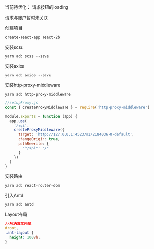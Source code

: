 当前待优化：
请求按钮的loading

请求与账户暂时未关联

创建项目

```
create-react-app react-2b
```

安装scss

```
yarn add scss --save
```

安装axios

```
yarn add axios --save
```

安装http-proxy-middleware

```
yarn add http-proxy-middleware
```

```js
//setupProxy.js
const { createProxyMiddleware } = require('http-proxy-middleware')

module.exports = function (app) {
  app.use(
    '/api',
    createProxyMiddleware({
      target: 'http://127.0.0.1:4523/m1/2184036-0-default',
      changeOrigin: true,
      pathRewrite: {
        "^/api": "/"
      }
    })
  )
}
```

安装路由

```
yarn add react-router-dom
```

引入Antd

```
yarn add antd
```

Layout布局

```css
//解决高度问题
#root,
.ant-layout {
  height: 100vh;
}
```

